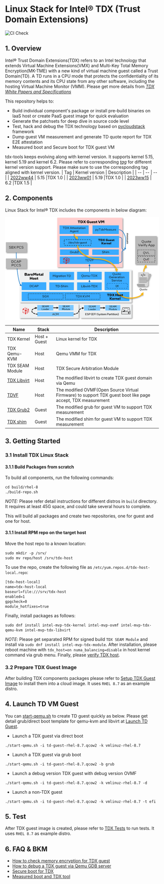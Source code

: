 # Linux Stack for Intel&reg; TDX (Trust Domain Extensions)

![CI Check](https://github.com/intel/tdx-tools/actions/workflows/pr-check.yml/badge.svg)

## 1. Overview

Intel&reg; Trust Domain Extensions(TDX) refers to an Intel technology that
extends Virtual Machine Extensions(VMX) and Multi-Key Total Memory
Encryption(MK-TME) with a new kind of virtual machine guest called a Trust
Domain(TD). A TD runs in a CPU mode that protects the confidentiality of its
memory contents and its CPU state from any other software, including the hosting
Virtual Machine Monitor (VMM). Please get more details from _[TDX White Papers and Specifications](https://www.intel.com/content/www/us/en/developer/articles/technical/intel-trust-domain-extensions.html)_

This repository helps to:

- Build individual component's package or install pre-build binaries on IaaS
host or create PaaS guest image for quick evaluation
- Generate the patchsets for deep dive in source code level
- Test, hack and debug the TDX technology based on [pycloudstack](utils/pycloudstack/README.md) framework
- Dump guest VM measurement and generate TD quote report for TDX E2E attestation
- Measured boot and Secure boot for TDX guest VM

tdx-tools keeps evolving along with kernel version. It supports kernel 5.15, kernel 5.19 and
kernel 6.2. Please refer to corresponding _[tag](https://github.com/intel/tdx-tools/tags)_
for different kernel version support. Please make sure to use the corresponding tag aligned with kernel version.
| Tag | Kernel version | Description |
| -- | -- | -- |
| [2022ww44](https://github.com/intel/tdx-tools/releases/tag/2022ww44) | 5.15 |TDX 1.0 |
| [2023ww01](https://github.com/intel/tdx-tools/releases/tag/2023ww01) | 5.19 |TDX 1.0 |
| [2023ww15](https://github.com/intel/tdx-tools/releases/tag/2023ww15) | 6.2 |TDX 1.5 |

## 2. Components

Linux Stack for Intel&reg; TDX includes the components in
below diagram:

![TDX Stack Architecture](doc/tdx_stack_arch.png)

| Name | Stack | Description |
| -- | -- | -- |
| TDX Kernel | Host + Guest | Linux kernel for TDX |
| TDX Qemu-KVM | Host | Qemu VMM for TDX |
| TDX SEAM Module | Host | TDX Secure Arbitration Module |
| [TDX Libvirt](https://github.com/intel/libvirt-tdx) | Host | The modified libvirt to create TDX guest domain via Qemu |
| [TDVF](https://github.com/tianocore/edk2) | Host | The modified OVMF(Open Source Virtual Firmware) to support TDX guest boot like page accept, TDX measurement |
| [TDX Grub2](https://github.com/intel/grub-tdx) | Guest | The modified grub for guest VM to support TDX measurement |
| [TDX shim](https://github.com/intel/shim-tdx) | Guest | The modified shim for guest VM to support TDX measurement |

## 3. Getting Started

### 3.1 Install TDX Linux Stack

#### 3.1.1 Build Packages from scratch

To build all components, run the following commands:

```
cd build/rhel-8
./build-repo.sh
```

_NOTE:_ Please refer detail instructions for different distros in `build`
directory. It requires at least 45G space, and could take several hours to complete.

This will build all packages and create two repositories, one for guest and one for host.

#### 3.1.1 Install RPM repo on the target host

Move the host repo to a known location:

```
sudo mkdir -p /srv/
sudo mv repo/host /srv/tdx-host
```

To use the repo, create the following file as `/etc/yum.repos.d/tdx-host-local.repo`:

```
[tdx-host-local]
name=tdx-host-local
baseurl=file:///srv/tdx-host
enabled=1
gpgcheck=0
module_hotfixes=true
```

Finally, install packages as follows:

```
sudo dnf install intel-mvp-tdx-kernel intel-mvp-ovmf intel-mvp-tdx-qemu-kvm intel-mvp-tdx-libvirt
```

_NOTE_: Please get separated RPM for signed build `TDX SEAM Module` and install via
`sudo dnf install intel-mvp-tdx-module`. After installation, please reboot
machine with `tdx_host=on numa_balancing=disable` in host kernel command via grub menu. Finally, please
[verify TDX host](./doc/verify_tdx_host.md).

### 3.2 Prepare TDX Guest Image

After building TDX components packages please refer to [Setup TDX Guest Image](/doc/create_guest_image.md) to install
them into a cloud image. It uses `RHEL 8.7` as an example distro.

## 4. Launch TD VM Guest

You can [start-qemu.sh](/start-qemu.sh) to create TD guest quickly as below.
Please get detail grub/direct boot template for qemu-kvm and libvirt at [Launch TD Guest](/doc/launch_td_guest.md).

- Launch a TDX guest via direct boot

```
./start-qemu.sh -i td-guest-rhel-8.7.qcow2 -k vmlinuz-rhel-8.7
```

- Launch a TDX guest via grub boot

```
./start-qemu.sh -i td-guest-rhel-8.7.qcow2 -b grub
```

- Launch a debug version TDX guest with debug version OVMF

```
./start-qemu.sh -i td-guest-rhel-8.7.qcow2 -k vmlinuz-rhel-8.7 -d
```

- Launch a non-TDX guest

```
./start-qemu.sh -i td-guest-rhel-8.7.qcow2 -k vmlinuz-rhel-8.7 -t efi
```

## 5. Test

After TDX guest image is created, please refer to [TDX Tests](/doc/run_tests.md) to run tests. It uses
`RHEL 8.7` as example distro.

## 6. FAQ & BKM

- [How to check memory encryption for TDX guest](/doc/check_memory_encryption.md)
- [How to debug a TDX guest via Qemu GDB server](/doc/debug_td_guest.md)
- [Secure boot for TDX](./doc/secure_boot.md)
- [Measured boot and TDX tool](./attestation/pytdxmeasure/README.md)
